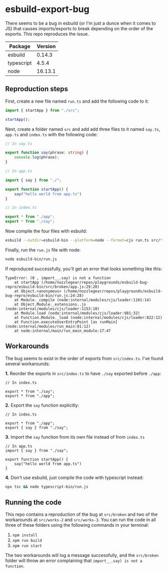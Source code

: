 # esbuild-export-bug

There seems to be a bug in esbuild (or I'm just a dunce when it comes to JS) that causes imports/exports to break depending on the order of the exports. This repo reproduces the issue.

| Package    | Version |
|------------|---------|
| esbuild    | 0.14.3  |
| typescript | 4.5.4   |
| node       | 16.13.1 |

## Reproduction steps

First, create a new file named `run.ts` and add the following code to it:

```ts
import { startApp } from "./src";

startApp();
```

Next, create a folder named `src` and add add three files to it named `say.ts`, `app.ts` and `index.ts` with the following code:

```ts
// In say.ts

export function say(phrase: string) {
    console.log(phrase);
}
```

```ts
// In app.ts

import { say } from "./";

export function startApp() {
    say("hello world from app.ts")
}
```

```ts
// In index.ts

export * from "./app";
export * from "./say";
```

Now compile the four files with esbuild:

```sh
esbuild --outdir=esbuild-bin --platform=node --format=cjs run.ts src/*.ts
```

Finally, run the `run.js` file with node:

```sh
node esbuild-bin/run.js
```

If reproduced successfully, you'll get an error that looks something like this:

```
TypeError: (0 , import__.say) is not a function
    at startApp (/home/nozzlegear/repos/playgrounds/esbuild-bug-repro/esbuild-bin/src/broken/app.js:29:20)
    at Object.<anonymous> (/home/nozzlegear/repos/playgrounds/esbuild-bug-repro/esbuild-bin/run.js:24:28)
    at Module._compile (node:internal/modules/cjs/loader:1101:14)
    at Object.Module._extensions..js (node:internal/modules/cjs/loader:1153:10)
    at Module.load (node:internal/modules/cjs/loader:981:32)
    at Function.Module._load (node:internal/modules/cjs/loader:822:12)
    at Function.executeUserEntryPoint [as runMain] (node:internal/modules/run_main:81:12)
    at node:internal/main/run_main_module:17:47
```

## Workarounds

The bug seems to exist in the order of exports from `src/index.ts`. I've found several workarounds:

**1.** Reorder the exports in `src/index.ts` to have `./say` exported before `./app`:

```
// In index.ts

export * from "./say";
export * from "./app";
```

**2.** Export the `say` function explicitly:

```
// In index.ts

export * from "./app";
export { say } from "./say";
```

**3.** Import the `say` function from its own file instead of from `index.ts`

```
// In app.ts
import { say } from "./say";

export function startApp() {
    say("hello world from app.ts")
}
```

**4.** Don't use esbuild, just compile the code with typescript instead:

```sh
npx tsc && node typescript-bin/run.js
```

## Running the code

This repo contains a reproduction of the bug at `src/broken` and two of the workarounds at `src/works-2` and `src/works-3`. You can run the code in all three of these folders using the following commands in your terminal:

1. `npm install`
2. `npm run build`
3. `npm run start`

The two workarounds will log a message successfully, and the `src/broken` folder will throw an error complaining that `import__.say) is not a function`.
